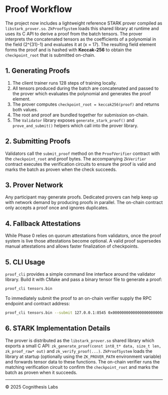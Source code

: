 # Proof Workflow

The project now includes a lightweight reference STARK prover compiled as
`libstark_prover.so`. `ZkProofSystem` loads this shared library at runtime
and uses its C API to derive a proof from the batch tensors.  The prover
interprets the concatenated tensors as the coefficients of a polynomial in
the field \(2^{31}-1\) and evaluates it at \(x = 17\).  The resulting field
element forms the proof and is hashed with **Keccak‑256** to obtain the
`checkpoint_root` that is submitted on-chain.

## 1. Generating Proofs

1. The client trainer runs 128 steps of training locally.
2. All tensors produced during the batch are concatenated and passed to the prover which evaluates the polynomial and generates the proof element.
3. The prover computes `checkpoint_root = keccak256(proof)` and returns both values.
4. The root and proof are bundled together for submission on-chain.
5. The `Validator` library exposes `generate_stark_proof()` and `prove_and_submit()` helpers which call into the prover library.

## 2. Submitting Proofs

Validators call the `submit_proof` method on the `ProofVerifier` contract with the `checkpoint_root` and proof bytes.  The accompanying `ZkVerifier` contract executes the verification circuits to ensure the proof is valid and marks the batch as proven when the check succeeds.

## 3. Prover Network

Any participant may generate proofs. Dedicated provers can help keep up with network demand by producing proofs in parallel. The on-chain contract only accepts a proof once and ignores duplicates.

## 4. Fallback Attestations

While Phase 0 relies on quorum attestations from validators, once the proof system is live those attestations become optional. A valid proof supersedes manual attestations and allows faster finalization of checkpoints.

## 5. CLI Usage

`proof_cli` provides a simple command line interface around the validator
library. Build it with CMake and pass a binary tensor file to generate a proof:

```bash
proof_cli tensors.bin
```

To immediately submit the proof to an on-chain verifier supply the RPC
endpoint and contract address:

```bash
proof_cli tensors.bin --submit 127.0.0.1:8545 0x0000000000000000000000000000000000000000
```

## 6. STARK Implementation Details

The prover is distributed as the `libstark_prover.so` shared library which
exports a small C API:
`zk_generate_proof(const int8_t* data, size_t len, zk_proof_raw* out)` and
`zk_verify_proof(...)`.  `ZkProofSystem` loads the library at startup (optionally
using the `ZK_PROVER_PATH` environment variable) and forwards tensor data to
these functions.  The on-chain verifier runs the matching verification circuit
to confirm the `checkpoint_root` and marks the batch as proven when it succeeds.

---

© 2025 Cognithesis Labs
